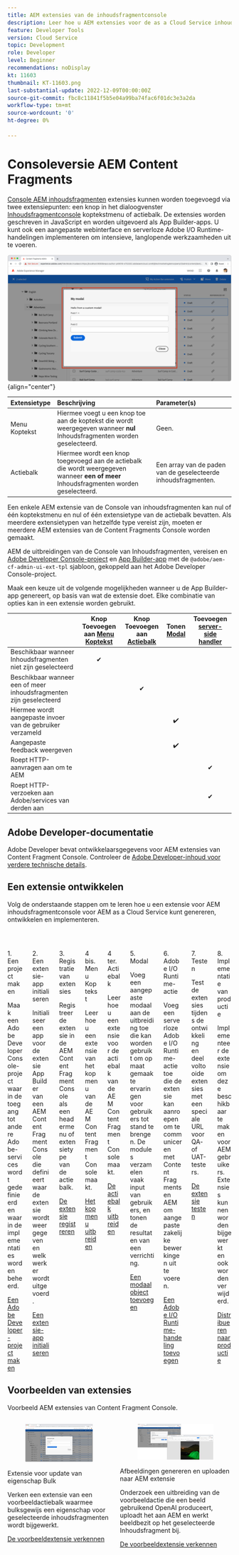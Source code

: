 ```yaml
---
title: AEM extensies van de inhoudsfragmentconsole
description: Leer hoe u AEM extensies voor de as a Cloud Service inhoudsfragmentconsole bouwt en implementeert
feature: Developer Tools
version: Cloud Service
topic: Development
role: Developer
level: Beginner
recommendations: noDisplay
kt: 11603
thumbnail: KT-11603.png
last-substantial-update: 2022-12-09T00:00:00Z
source-git-commit: fbc8c11841f5b5e04a99ba74fac6f01dc3e3a2da
workflow-type: tm+mt
source-wordcount: '0'
ht-degree: 0%

---
```



# Consoleversie AEM Content Fragments

[Console AEM inhoudsfragmenten](https://experienceleague.adobe.com/docs/experience-manager-cloud-service/content/sites/administering/content-fragments/content-fragments-console.html) extensies kunnen worden toegevoegd via twee extensiepunten: een knop in het dialoogvenster [Inhoudsfragmentconsole](https://experienceleague.adobe.com/docs/experience-manager-cloud-service/content/sites/administering/content-fragments/content-fragments-console.html) koptekstmenu of actiebalk. De extensies worden geschreven in JavaScript en worden uitgevoerd als App Builder-apps. U kunt ook een aangepaste webinterface en serverloze Adobe I/O Runtime-handelingen implementeren om intensieve, langlopende werkzaamheden uit te voeren.

![Consoleversie AEM Content Fragments](./assets/overview/example.png){align="center"}

| Extensietype | Beschrijving | Parameter(s) |
| :--- | :--- | :--- |
| Menu Koptekst | Hiermee voegt u een knop toe aan de koptekst die wordt weergegeven wanneer __nul__ Inhoudsfragmenten worden geselecteerd. | Geen. |
| Actiebalk | Hiermee wordt een knop toegevoegd aan de actiebalk die wordt weergegeven wanneer __een of meer__ Inhoudsfragmenten worden geselecteerd. | Een array van de paden van de geselecteerde inhoudsfragmenten. |

Een enkele AEM extensie van de Console van inhoudsfragmenten kan nul of één koptekstmenu en nul of één extensietype van de actiebalk bevatten. Als meerdere extensietypen van hetzelfde type vereist zijn, moeten er meerdere AEM extensies van de Content Fragments Console worden gemaakt.

AEM de uitbreidingen van de Console van Inhoudsfragmenten, vereisen en [Adobe Developer Console-project](https://developer.adobe.com/uix/docs/services/aem-cf-console-admin/extension-development/#create-a-project-in-adobe-developer-console) en [App Builder-app](https://developer.adobe.com/uix/docs/services/aem-cf-console-admin/code-generation) met de `@adobe/aem-cf-admin-ui-ext-tpl` sjabloon, gekoppeld aan het Adobe Developer Console-project.

Maak een keuze uit de volgende mogelijkheden wanneer u de App Builder-app genereert, op basis van wat de extensie doet. Elke combinatie van opties kan in een extensie worden gebruikt.

|  | Knop Toevoegen aan [Menu Koptekst](./header-menu.md) | Knop Toevoegen aan [Actiebalk](./action-bar.md) | Tonen [Modal](./modal.md) | Toevoegen [server-side handler](./runtime-action.md) |
| ------------------------------------------ | :-----------------------: | :----------------------: | :--------: | :--------------------:  |
| Beschikbaar wanneer Inhoudsfragmenten niet zijn geselecteerd | ✔ |  |  |  |
| Beschikbaar wanneer een of meer inhoudsfragmenten zijn geselecteerd |  | ✔ |  |  |
| Hiermee wordt aangepaste invoer van de gebruiker verzameld |  |  | ✔️ |  |
| Aangepaste feedback weergeven |  |  | ✔️ |  |
| Roept HTTP-aanvragen aan om te AEM |  |  |  | ✔ |
| Roept HTTP-verzoeken aan Adobe/services van derden aan |  |  |  | ✔ |


## Adobe Developer-documentatie

Adobe Developer bevat ontwikkelaarsgegevens voor AEM extensies van Content Fragment Console. Controleer de [Adobe Developer-inhoud voor verdere technische details](https://developer.adobe.com/uix/docs/).

## Een extensie ontwikkelen

Volg de onderstaande stappen om te leren hoe u een extensie voor AEM inhoudsfragmentconsole voor AEM as a Cloud Service kunt genereren, ontwikkelen en implementeren.

<div class="columns is-multiline">
    <!-- Create Adobe Developer Project -->
    <div class="column is-half-tablet is-half-desktop is-one-third-widescreen" aria-label="Create Adobe Developer Project">
        <div class="card">
            <div class="card-image">
                <figure class="image is-16by9">
                    <a href="./adobe-developer-console-project.md" title="Adobe Developer-project maken" tabindex="-1">
                        <img class="is-bordered-r-small" src="./assets/project/card.png" alt="Adobe Developer-project maken">
                    </a>
                </figure>
            </div>
            <div class="card-content is-padded-small">
                <div class="content">
                    <p class="headline is-size-5 has-text-weight-bold">1. Een project maken</p>
                    <p class="is-size-6">Maak een Adobe Developer Console-project waarin de toegang tot andere Adobe-services wordt gedefinieerd en waarin de implementaties worden beheerd.</p>
                    <a href="./adobe-developer-console-project.md" class="spectrum-Button spectrum-Button--outline spectrum-Button--primary spectrum-Button--sizeM">
                        <span class="spectrum-Button-label has-no-wrap has-text-weight-bold">Een Adobe Developer-project maken</span>
                    </a>
                </div>
            </div>
        </div>
    </div>
    <!-- Generate an Extension app -->
    <div class="column is-half-tablet is-half-desktop is-one-third-widescreen" aria-label="Generate an Extension app">
        <div class="card">
            <div class="card-image">
                <figure class="image is-16by9">
                    <a href="./app-initialization.md" title="Een extensie-app genereren" tabindex="-1">
                        <img class="is-bordered-r-small" src="./assets/initialize-app/card.png" alt="Een extensie-app initialiseren">
                    </a>
                </figure>
            </div>
            <div class="card-content is-padded-small">
                <div class="content">
                    <p class="headline is-size-5 has-text-weight-bold">2. Een extensie-app initialiseren</p>
                    <p class="is-size-6">Initialiseer een app voor de extensie App Builder van een AEM Content Fragment Console die definieert waar de extensie wordt weergegeven en welk werk er wordt uitgevoerd.</p>
                    <a href="./app-initialization.md" class="spectrum-Button spectrum-Button--outline spectrum-Button--primary spectrum-Button--sizeM">
                        <span class="spectrum-Button-label has-no-wrap has-text-weight-bold">Een extensie-app initialiseren</span>
                    </a>
                </div>
            </div>
        </div>
    </div>
    <!-- Extension registration -->
    <div class="column is-half-tablet is-half-desktop is-one-third-widescreen" aria-label="Extension registration">
        <div class="card">
            <div class="card-image">
                <figure class="image is-16by9">
                    <a href="./extension-registration.md" title="Registratie van extensies" tabindex="-1">
                        <img class="is-bordered-r-small" src="./assets/extension-registration/card.png" alt="Registratie van extensies">
                    </a>
                </figure>
            </div>
            <div class="card-content is-padded-small">
                <div class="content">
                    <p class="headline is-size-5 has-text-weight-bold">3. Registratie van extensies</p>
                    <p class="is-size-6">Registreer de extensie in de AEM Content Fragment Console als een headermenu of extensietype van de actiebalk.</p>
                    <a href="./extension-registration.md" class="spectrum-Button spectrum-Button--outline spectrum-Button--primary spectrum-Button--sizeM">
                        <span class="spectrum-Button-label has-no-wrap has-text-weight-bold">De extensie registreren</span>
                    </a>
                </div>
            </div>
        </div>
    </div>
    <!-- Header Menu -->
    <div class="column is-half-tablet is-half-desktop is-one-third-widescreen" aria-label="Header menu">
        <div class="card">
            <div class="card-image">
                <figure class="image is-16by9">
                    <a href="./header-menu.md" title="Menu Koptekst" tabindex="-1">
                        <img class="is-bordered-r-small" src="./assets/header-menu/card.png" alt="Menu Koptekst">
                    </a>
                </figure>
            </div>
            <div class="card-content is-padded-small">
                <div class="content">
                    <p class="headline is-size-5 has-text-weight-bold">4 bis. Menu Koptekst</p>
                    <p class="is-size-6">Leer hoe u een extensie van het kopmenu van de AEM Content Fragment Console maakt.</p>
                    <a href="./header-menu.md" class="spectrum-Button spectrum-Button--outline spectrum-Button--primary spectrum-Button--sizeM">
                        <span class="spectrum-Button-label has-no-wrap has-text-weight-bold">Het kopmenu uitbreiden</span>
                    </a>
                </div>
            </div>
        </div>
    </div>
    <!-- Action Bar -->
    <div class="column is-half-tablet is-half-desktop is-one-third-widescreen" aria-label="Action Bar">
        <div class="card">
            <div class="card-image">
                <figure class="image is-16by9">
                    <a href="./action-bar.md" title="Actiebalk" tabindex="-1">
                        <img class="is-bordered-r-small" src="./assets/action-bar/card.png" alt="Actiebalk">
                    </a>
                </figure>
            </div>
            <div class="card-content is-padded-small">
                <div class="content">
                    <p class="headline is-size-5 has-text-weight-bold">4 ter. Actiebalk</p>
                    <p class="is-size-6">Leer hoe u een extensie voor de actiebalk van de AEM Content Fragment Console maakt.</p>
                    <a href="./action-bar.md" class="spectrum-Button spectrum-Button--outline spectrum-Button--primary spectrum-Button--sizeM">
                        <span class="spectrum-Button-label has-no-wrap has-text-weight-bold">De actiebalk uitbreiden</span>
                    </a>
                </div>
            </div>
        </div>
    </div>
    <!-- Modal -->
    <div class="column is-half-tablet is-half-desktop is-one-third-widescreen" aria-label="Modal">
        <div class="card">
            <div class="card-image">
                <figure class="image is-16by9">
                    <a href="./modal.md" title="Modal" tabindex="-1">
                        <img class="is-bordered-r-small" src="./assets/modal/card.png" alt="Modal">
                    </a>
                </figure>
            </div>
            <div class="card-content is-padded-small">
                <div class="content">
                    <p class="headline is-size-5 has-text-weight-bold">5. Modal</p>
                    <p class="is-size-6">Voeg een aangepaste modaal aan de uitbreiding toe die kan worden gebruikt om op maat gemaakte ervaringen voor gebruikers tot stand te brengen. De modules verzamelen vaak input van gebruikers, en tonen de resultaten van een verrichting.</p>
                    <a href="./modal.md" class="spectrum-Button spectrum-Button--outline spectrum-Button--primary spectrum-Button--sizeM">
                        <span class="spectrum-Button-label has-no-wrap has-text-weight-bold">Een modaal object toevoegen</span>
                    </a>
                </div>
            </div>
        </div>
    </div>
    <!-- Adobe I/O Runtime action -->
    <div class="column is-half-tablet is-half-desktop is-one-third-widescreen" aria-label="Adobe I/O Runtime action">
        <div class="card">
            <div class="card-image">
                <figure class="image is-16by9">
                    <a href="./runtime-action.md" title="Adobe I/O Runtime-actie" tabindex="-1">
                        <img class="is-bordered-r-small" src="./assets/runtime-action/card.png" alt="Adobe I/O Runtime-actie">
                    </a>
                </figure>
            </div>
            <div class="card-content is-padded-small">
                <div class="content">
                    <p class="headline is-size-5 has-text-weight-bold">6. Adobe I/O Runtime-actie</p>
                    <p class="is-size-6">Voeg een serverloze Adobe I/O Runtime-actie toe die de extensie kan aanroepen om te communiceren met Content Fragments en AEM om aangepaste zakelijke bewerkingen uit te voeren.</p>
                    <a href="./runtime-action.md" class="spectrum-Button spectrum-Button--outline spectrum-Button--primary spectrum-Button--sizeM">
                        <span class="spectrum-Button-label has-no-wrap has-text-weight-bold">Een Adobe I/O Runtime-handeling toevoegen</span>
                    </a>
                </div>
            </div>
        </div>
    </div>
    <!-- Test -->
    <div class="column is-half-tablet is-half-desktop is-one-third-widescreen" aria-label="Test">
        <div class="card">
            <div class="card-image">
                <figure class="image is-16by9">
                    <a href="./test.md" title="Testen" tabindex="-1">
                        <img class="is-bordered-r-small" src="./assets/test/card.png" alt="Testen">
                    </a>
                </figure>
            </div>
            <div class="card-content is-padded-small">
                <div class="content">
                    <p class="headline is-size-5 has-text-weight-bold">7. Testen</p>
                    <p class="is-size-6">Test de extensies tijdens de ontwikkeling en deel voltooide extensies met een speciale URL voor QA- of UAT-testers.</p>
                    <a href="./test.md" class="spectrum-Button spectrum-Button--outline spectrum-Button--primary spectrum-Button--sizeM">
                        <span class="spectrum-Button-label has-no-wrap has-text-weight-bold">De extensie testen</span>
                    </a>
                </div>
            </div>
        </div>
    </div>
    <!-- Extension deployment -->
    <div class="column is-half-tablet is-half-desktop is-one-third-widescreen" aria-label="Extension deployment">
        <div class="card">
            <div class="card-image">
                <figure class="image is-16by9">
                    <a href="./deploy.md" title="Extensie-implementatie" tabindex="-1">
                        <img class="is-bordered-r-small" src="./assets/deploy/card.png" alt="Extensie-implementatie">
                    </a>
                </figure>
            </div>
            <div class="card-content is-padded-small">
                <div class="content">
                    <p class="headline is-size-5 has-text-weight-bold">8. Implementatie van productie</p>
                    <p class="is-size-6">Implementeer de extensie om deze beschikbaar te maken voor AEM gebruikers. Extensies kunnen worden bijgewerkt en ook worden verwijderd.</p>
                    <a href="./deploy.md" class="spectrum-Button spectrum-Button--outline spectrum-Button--primary spectrum-Button--sizeM">
                        <span class="spectrum-Button-label has-no-wrap has-text-weight-bold">Distribueren naar productie</span>
                    </a>
                </div>
            </div>
        </div>
    </div>
</div>

## Voorbeelden van extensies

Voorbeeld AEM extensies van Content Fragment Console.

<div class="columns is-multiline">
    <!-- Bulk property update extension -->
    <div class="column is-half-tablet is-half-desktop is-one-third-widescreen" aria-label="Bulk property update extension">
        <div class="card">
            <div class="card-image">
                <figure class="image is-16by9">
                    <a href="./example-extensions/bulk-property-update.md" title="Extensie voor update van eigenschap Bulk" tabindex="-1">
                        <img class="is-bordered-r-small" src="./example-extensions/assets/bulk-property-update/card.png" alt="Extensie voor update van eigenschap Bulk">
                    </a>
                </figure>
            </div>
            <div class="card-content is-padded-small">
                <div class="content">
                    <p class="headline is-size-5 has-text-weight-bold">Extensie voor update van eigenschap Bulk</p>
                    <p class="is-size-6">Verken een extensie van een voorbeeldactiebalk waarmee bulksgewijs een eigenschap voor geselecteerde inhoudsfragmenten wordt bijgewerkt.</p>
                    <a href="./example-extensions/bulk-property-update.md" class="spectrum-Button spectrum-Button--outline spectrum-Button--primary spectrum-Button--sizeM">
                        <span class="spectrum-Button-label has-no-wrap has-text-weight-bold">De voorbeeldextensie verkennen</span>
                    </a>
                </div>
            </div>
        </div>
    </div>
    <!-- Bulk property update extension -->
    <div class="column is-half-tablet is-half-desktop is-one-third-widescreen" aria-label="Image generation and upload to AEM extension">
        <div class="card">
            <div class="card-image">
                <figure class="image is-16by9">
                    <a href="./example-extensions/image-generation-and-image-upload.md" title="Afbeeldingen genereren en uploaden naar AEM extensie" tabindex="-1">
                        <img class="is-bordered-r-small" src="./example-extensions/assets/digital-image-generation/screenshot.png" alt="Afbeeldingen genereren en uploaden naar AEM extensie">
                    </a>
                </figure>
            </div>
            <div class="card-content is-padded-small">
                <div class="content">
                    <p class="headline is-size-5 has-text-weight-bold">Afbeeldingen genereren en uploaden naar AEM extensie</p>
                    <p class="is-size-6">Onderzoek een uitbreiding van de voorbeeldactie die een beeld gebruikend OpenAI produceert, uploadt het aan AEM en werkt beeldbezit op het geselecteerde Inhoudsfragment bij.</p>
                    <a href="./example-extensions/image-generation-and-image-upload.md" class="spectrum-Button spectrum-Button--outline spectrum-Button--primary spectrum-Button--sizeM">
                        <span class="spectrum-Button-label has-no-wrap has-text-weight-bold">De voorbeeldextensie verkennen</span>
                    </a>
                </div>
            </div>
        </div>
    </div>



</div>
